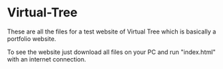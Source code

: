 # Virtual-Tree

These are all the files for a test website of Virtual Tree which is basically a portfolio website.

To see the website just download all files on your PC and run "index.html" with an internet connection.

